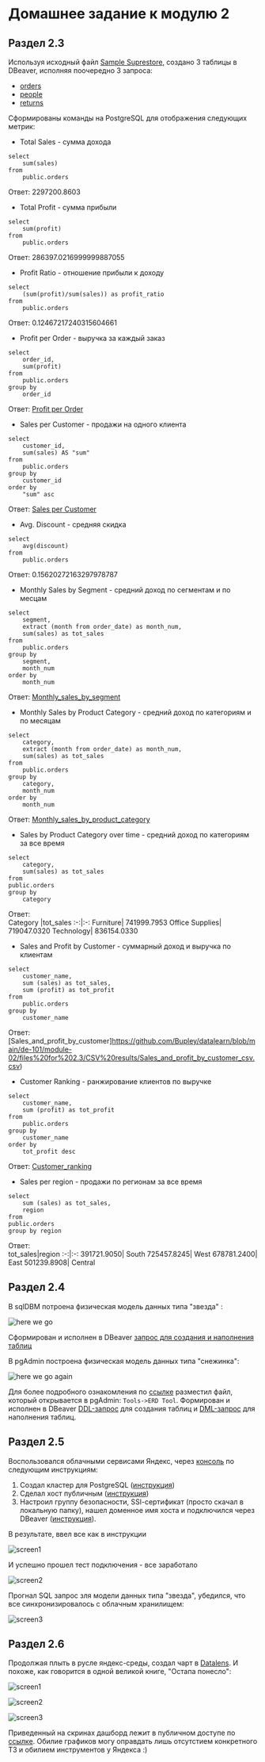 # Домашнее задание к модулю 2
## Раздел 2.3
Используя исходный файл [Sample Suprestore](https://github.com/Bupley/datalearn/blob/main/de-101/module-02/files%20for%202.4/Sample%20-%20Superstore.xls),
создано 3 таблицы в DBeaver, исполняя поочередно 3 запроса:
- [orders](https://github.com/Bupley/datalearn/blob/main/de-101/module-02/files%20for%202.3/orders_sql.sql) 
- [people](https://github.com/Bupley/datalearn/blob/main/de-101/module-02/files%20for%202.3/people_sql.sql)
- [returns](https://github.com/Bupley/datalearn/blob/main/de-101/module-02/files%20for%202.3/returns_sql.sql)  

Сформированы команды на PostgreSQL для отображения следующих метрик:

* Total Sales - сумма дохода
```
select 
    sum(sales)
from 
    public.orders
```
Ответ: 2297200.8603

* Total Profit - сумма прибыли
```
select 
    sum(profit)
from 
    public.orders
```
Ответ: 286397.0216999999887055

* Profit Ratio - отношение прибыли к доходу
```
select 
	(sum(profit)/sum(sales)) as profit_ratio
from 
	public.orders
```
Ответ: 0.12467217240315604661

* Profit per Order - выручка за каждый заказ
```
select 
	order_id, 
	sum(profit)
from 
	public.orders
group by 
	order_id
```
Ответ: [Profit per Order](https://github.com/Bupley/datalearn/blob/main/de-101/module-02/files%20for%202.3/CSV%20results/profit_per_order_csv.csv)

* Sales per Customer - продажи на одного клиента
```
select 
	customer_id, 
	sum(sales) AS "sum"
from 
	public.orders
group by 
	customer_id
order by 
    "sum" asc
```
Ответ: [Sales per Customer](https://github.com/Bupley/datalearn/blob/main/de-101/module-02/files%20for%202.3/CSV%20results/Sales_per_customer_csv.csv)

* Avg. Discount - средняя скидка
```
select 
	avg(discount)
from 
	public.orders
 ```
Ответ: 0.15620272163297978787 

* Monthly Sales by Segment - средний доход по сегментам и по месцам
```
select 
	segment,
	extract (month from order_date) as month_num,
	sum(sales) as tot_sales
from 
	public.orders
group by 
	segment,
	month_num
order by 
	month_num
```
Ответ: [Monthly_sales_by_segment](https://github.com/Bupley/datalearn/blob/main/de-101/module-02/files%20for%202.3/CSV%20results/Monthly_sales_by_segment_csv.csv)

* Monthly Sales by Product Category - средний доход по категориям и по месяцам
```
select 
	category,
	extract (month from order_date) as month_num,
	sum(sales) as tot_sales
from 
	public.orders
group by 
	category, 
	month_num
order by 
	month_num
```
Ответ: [Monthly_sales_by_product_category](https://github.com/Bupley/datalearn/blob/main/de-101/module-02/files%20for%202.3/CSV%20results/Monthly_sales_by_product_category_csv.csv)

* Sales by Product Category over time - средний доход по категориям за все время
```
select 
	category,
	sum(sales) as tot_sales
from 
public.orders
group by 
	category
```
Ответ:  
Category |tot_sales
:-:|:-:
Furniture|	741999.7953
Office Supplies|	719047.0320
Technology|	836154.0330

* Sales and Profit by Customer - суммарный доход и выручка по клиентам
```
select 
	customer_name,
	sum (sales) as tot_sales,
	sum (profit) as tot_profit
from 
	public.orders
group by 
	customer_name
```
Ответ: 
[Sales_and_profit_by_customer]https://github.com/Bupley/datalearn/blob/main/de-101/module-02/files%20for%202.3/CSV%20results/Sales_and_profit_by_customer_csv.csv)

* Customer Ranking - ранжирование клиентов по выручке
```
select 
	customer_name,
	sum (profit) as tot_profit
from 
	public.orders
group by 
	customer_name
order by 
	tot_profit desc
```
Ответ: [Customer_ranking](https://github.com/Bupley/datalearn/blob/main/de-101/module-02/files%20for%202.3/CSV%20results/Customer_ranking_csv.csv)

* Sales per region - продажи по регионам за все время
```
select
	sum (sales) as tot_sales,
	region
from 
public.orders
group by region
```
Ответ:  
tot_sales|region
:-:|:-:
391721.9050|	South
725457.8245|	West
678781.2400|	East
501239.8908|	Central

## Раздел 2.4
В sqlDBM потроена физическая модель данных типа "звезда"  :

![here we go](https://github.com/Bupley/datalearn/blob/main/de-101/module-02/files%20for%202.4/superstore_ERD_star.PNG)

Сформирован и исполнен в DBeaver [запрос для создания и наполнения таблиц](https://github.com/Bupley/datalearn/blob/main/de-101/module-02/files%20for%202.4/2.4_create_and_fill_sqlDBM.sql)

В pgAdmin построена физическая модель данных типа "снежинка":

![here we go again](https://github.com/Bupley/datalearn/blob/main/de-101/module-02/files%20for%202.4/superstore_ERD_pgAdmin.PNG)  

Для более подробного ознакомления по [ссылке](https://github.com/Bupley/datalearn/blob/main/de-101/module-02/files%20for%202.4/superstore.pgerd) разместил файл, который открывается в pgAdmin: `Tools->ERD Tool`.
Формирован и исполнен в DBeaver [DDL-запрос](https://github.com/Bupley/datalearn/blob/main/de-101/module-02/files%20for%202.4/2.4_create_from_PGadmin.sql) для создания таблиц и [DML-запрос](https://github.com/Bupley/datalearn/blob/main/de-101/module-02/files%20for%202.4/2.4_fill_from_PGadmin.sql) для наполнения таблиц. 

## Раздел 2.5
Воспользовался облачными сервисами Яндекс, через [консоль](https://console.yandex.cloud) по следующим инструкциям:
1. Создал кластер для PostgreSQL ([инструкция](https://yandex.cloud/ru/docs/managed-postgresql/operations/cluster-create))
2. Сделал хост публичным ([инструкция](https://yandex.cloud/ru/docs/managed-postgresql/operations/hosts))
3. Настроил группу безопасности, SSl-сертификат (просто скачал в локальную папку), нашел доменное имя хоста и подключился через DBeaver ([инструкция](https://yandex.cloud/ru/docs/managed-postgresql/operations/connect#dbeaver_1)).  

В результате, ввел все как в инструкции

![screen1](https://github.com/Bupley/datalearn/blob/main/de-101/module-02/files%20for%202.5/parameters.PNG)

И успешно прошел тест подключения - все заработало

![screen2](https://github.com/Bupley/datalearn/blob/main/de-101/module-02/files%20for%202.5/test_results.PNG)

Прогнал SQL запрос зля модели данных типа "звезда", убедился, что все синхронизировалось с облачным хранилищем:

![screen3](https://github.com/Bupley/datalearn/blob/main/de-101/module-02/files%20for%202.5/db_tree.PNG)

## Раздел 2.6
Продолжая плыть в русле яндекс-среды, создал чарт в [Datalens](https://datalens.yandex.cloud/collections). И похоже, как говорится в одной великой книге, "Остапа понесло":

![screen1](https://github.com/Bupley/datalearn/blob/main/de-101/module-02/files%20for%202.6/dash-1.PNG)

![screen2](https://github.com/Bupley/datalearn/blob/main/de-101/module-02/files%20for%202.6/dash-2.PNG)

![screen3](https://github.com/Bupley/datalearn/blob/main/de-101/module-02/files%20for%202.6/dash-3.PNG)

Приведенный на скринах дашборд лежит в публичном доступе по [ссылке](https://datalens.yandex/m36g0szpjnl69). Обилие графиков могу оправдать лишь отсутстием конкретного ТЗ и обилием инструментов у Яндекса :) 

